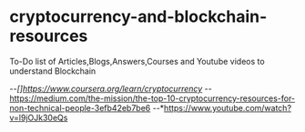 # cryptocurrency-and-blockchain-resources
To-Do list of Articles,Blogs,Answers,Courses and Youtube videos to understand Blockchain

--*[]<https://www.coursera.org/learn/cryptocurrency>
--*<https://medium.com/the-mission/the-top-10-cryptocurrency-resources-for-non-technical-people-3efb42eb7be6>
--*<https://www.youtube.com/watch?v=l9jOJk30eQs>


